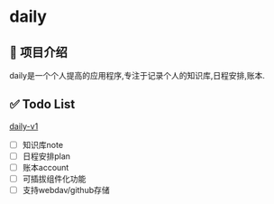 # daily

## 📝 项目介绍

daily是一个个人提高的应用程序,专注于记录个人的知识库,日程安排,账本.

## ✅ Todo List

[daily-v1](https://github.com/dailyJ/daily/projects/2)

- [ ] 知识库note
- [ ] 日程安排plan
- [ ] 账本account
- [ ] 可插拔组件化功能
- [ ] 支持webdav/github存储